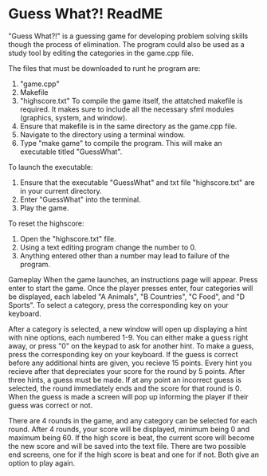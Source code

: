 # Guess What?! ReadME

"Guess What?!" is a guessing game for developing problem solving skills though the process of elimination. The program could also be used as a study tool by editing the categories in the game.cpp file. 

The files that must be downloaded to runt he program are:
1) "game.cpp"
2) Makefile
3) "highscore.txt"
To compile the game itself, the attatched makefile is required. It makes sure to include all the necessary sfml modules (graphics, system, and window).
1) Ensure that makefile is in the same directory as the game.cpp file.
2) Navigate to the directory using a terminal window.
3) Type "make game" to compile the program. This will make an executable titled "GuessWhat".

To launch the executable:
1) Ensure that the executable "GuessWhat" and txt file "highscore.txt" are in your current directory.
2) Enter "GuessWhat" into the terminal.
3) Play the game.

To reset the highscore:
1) Open the "highscore.txt" file.
2) Using a text editing program change the number to 0.
3) Anything entered other than a number may lead to failure of the program.


Gameplay
When the game launches, an instructions page will appear. Press enter to start the game.
Once the player presses enter, four categories will be displayed, each labeled "A Animals", "B Countries", "C Food", and "D Sports".
To select a category, press the corresponding key on your keyboard.

After a category is selected, a new window will open up displaying a hint with nine options, each numbered 1-9.
You can either make a guess right away, or press "0" on the keypad to ask for another hint.
To make a guess, press the corresponding key on your keyboard.
If the guess is correct before any additional hints are given, you recieve 15 points.
Every hint you recieve after that depreciates your score for the round by 5 points.
After three hints, a guess must be made.
If at any point an incorrect guess is selected, the round immediately ends and the score for that round is 0.
When the guess is made a screen will pop up informing the player if their guess was correct or not. 

There are 4 rounds in the game, and any category can be selected for each round.
After 4 rounds, your score will be displayed, minimum being 0 and maximum being 60.
If the high score is beat, the current score will become the new score and will be saved into the text file. There are two possible end screens, one for if the high score is beat and one for if not. Both give an option to play again. 
